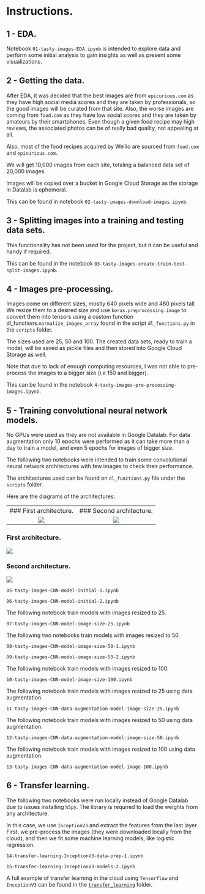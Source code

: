 # Instructions.

## 1 - EDA.
Notebook `01-tasty-images-EDA.ipynb` is intended to explore data and perform some initial analysis to gain insights as well as present some visualizations.

## 2 - Getting the data.
After EDA, it was decided that the best images are from `epicurious.com` as they have high social media scores and they are taken by professionals, so the good images will be curated from that site. Also, the worse images are coming from `food.com` as they have low social scores and they are taken by amateurs by their smartphones. Even though a given food recipe may high reviews, the associated photos can be of really bad quality, not appealing at all.

Also, most of the food recipes acquired by Wellio are sourced from `food.com` and `epicurious.com`.

We will get 10,000 images from each site, totaling a balanced data set of 20,000 images.

Images will be copied over a bucket in Google Cloud Storage as the storage in Datalab is ephemeral.

This can be found in notebook `02-tasty-images-download-images.ipynb`.

## 3 - Splitting images into a training and testing data sets.
This functionality has not been used for the project, but it can be useful and handy if required.

This can be found in the notebook `03-tasty-images-create-train-test-split-images.ipynb`.

## 4 - Images pre-processing.
Images come on different sizes, mostly 640 pixels wide and 480 pixels tall. We resize them to a desired size and use `keras.preprocessing.image` to convert them into tensors using a custom function dl_functions.`normalize_images_array`
found in the script `dl_functions.py` in the `scripts` folder.

The sizes used are 25, 50 and 100. The created data sets, ready to train a model, will be saved as pickle files and then stored into Google Cloud Storage as well.

Note that due to lack of enough computing resources, I was not able to pre-process the images to a bigger size (i.e 150 and bigger).

This can be found in the notebook `4-tasty-images-pre-processing-images.ipynb`.

## 5 - Training convolutional neural network models.

No GPUs were used as they are not available in Google Datalab. For data augmentation only 10 epochs were performed as it can take more than a day to train a model, and even 5 epochs for images of bigger size.

The following two notebooks were intended to train some convolutional neural network architectures with few images to check their performance.

The architectures used can be found on `dl_functions.py` file under the `scripts` folder.

Here are the diagrams of the architectures:

<table style="text-align: left; width: 100%;" border="0" cellpadding="2"
cellspacing="2">
<tbody>
<tr>
<td style="vertical-align: top; text-align: center;">### First architecture.<br>
</td>
<td style="vertical-align: top; text-align: center;">### Second architecture.<br>
</td>
</tr>
<tr>
<td style="vertical-align: top; text-align: center;"><img src='diagrams_cnn_architectures/cnn_architecture_1_1.jpg' /><br>
</td>
<td style="vertical-align: top; text-align: center;"><img src='diagrams_cnn_architectures/cnn_architecture_2_1.jpg' /><br>
</td>
</tr>
</tbody>
</table>

### First architecture.

<img src='diagrams_cnn_architectures/cnn_architecture_1_1.jpg' />

### Second architecture.

<img src='diagrams_cnn_architectures/cnn_architecture_2_1.jpg' />

`05-tasty-images-CNN-model-initial-1.ipynb`

`06-tasty-images-CNN-model-initial-2.ipynb`

The following notebook train models with images resized to 25.

`07-tasty-images-CNN-model-image-size-25.ipynb`

The following two notebooks train models with images resized to 50.

`08-tasty-images-CNN-model-image-size-50-1.ipynb`

`09-tasty-images-CNN-model-image-size-50-2.ipynb`

The following notebook train models with images resized to 100.

`10-tasty-images-CNN-model-image-size-100.ipynb`

The following notebook train models with images resized to 25 using data augmentation.

`11-tasty-images-CNN-data-augmentation-model-image-size-25.ipynb`

The following notebook train models with images resized to 50 using data augmentation.

`12-tasty-images-CNN-data-augmentation-model-image-size-50.ipynb`

The following notebook train models with images resized to 100 using data augmentation.

`13-tasty-images-CNN-data-augmentation-model-image-100.ipynb`

## 6 - Transfer learning.

The following two notebooks were run locally instead of Google Datalab due to issues installing `h5py`. The library is required to load the weights from any architecture.

In this case, we use `InceptionV3` and extract the features from the last layer. First, we pre-process the images (they were downloaded locally from the cloud), and then we fit some machine learning models, like logistic regression.

`14-transfer-learning-InceptionV3-data-prep-1.ipynb`

`15-transfer-learning-InceptionV3-models-2.ipynb`

A full example of transfer learning in the cloud using `Tensorflow` and `InceptionV3` can be found in the [`transfer_learning`](transfer_learning) folder.
